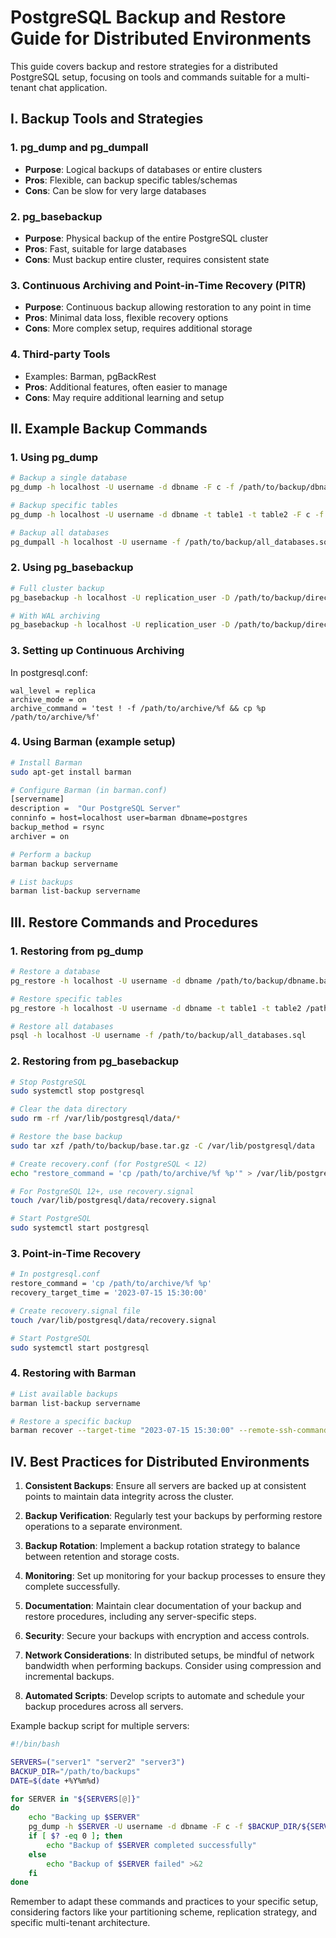 # PostgreSQL Backup and Restore Guide for Distributed Environments

This guide covers backup and restore strategies for a distributed PostgreSQL setup, focusing on tools and commands suitable for a multi-tenant chat application.

## I. Backup Tools and Strategies

### 1. pg_dump and pg_dumpall

- **Purpose**: Logical backups of databases or entire clusters
- **Pros**: Flexible, can backup specific tables/schemas
- **Cons**: Can be slow for very large databases

### 2. pg_basebackup

- **Purpose**: Physical backup of the entire PostgreSQL cluster
- **Pros**: Fast, suitable for large databases
- **Cons**: Must backup entire cluster, requires consistent state

### 3. Continuous Archiving and Point-in-Time Recovery (PITR)

- **Purpose**: Continuous backup allowing restoration to any point in time
- **Pros**: Minimal data loss, flexible recovery options
- **Cons**: More complex setup, requires additional storage

### 4. Third-party Tools

- Examples: Barman, pgBackRest
- **Pros**: Additional features, often easier to manage
- **Cons**: May require additional learning and setup

## II. Example Backup Commands

### 1. Using pg_dump

```bash
# Backup a single database
pg_dump -h localhost -U username -d dbname -F c -f /path/to/backup/dbname.backup

# Backup specific tables
pg_dump -h localhost -U username -d dbname -t table1 -t table2 -F c -f /path/to/backup/tables_backup.backup

# Backup all databases
pg_dumpall -h localhost -U username -f /path/to/backup/all_databases.sql
```

### 2. Using pg_basebackup

```bash
# Full cluster backup
pg_basebackup -h localhost -U replication_user -D /path/to/backup/directory -Ft -z -P

# With WAL archiving
pg_basebackup -h localhost -U replication_user -D /path/to/backup/directory -Ft -z -P -X stream
```

### 3. Setting up Continuous Archiving

In postgresql.conf:
```
wal_level = replica
archive_mode = on
archive_command = 'test ! -f /path/to/archive/%f && cp %p /path/to/archive/%f'
```

### 4. Using Barman (example setup)

```bash
# Install Barman
sudo apt-get install barman

# Configure Barman (in barman.conf)
[servername]
description =  "Our PostgreSQL Server"
conninfo = host=localhost user=barman dbname=postgres
backup_method = rsync
archiver = on

# Perform a backup
barman backup servername

# List backups
barman list-backup servername
```

## III. Restore Commands and Procedures

### 1. Restoring from pg_dump

```bash
# Restore a database
pg_restore -h localhost -U username -d dbname /path/to/backup/dbname.backup

# Restore specific tables
pg_restore -h localhost -U username -d dbname -t table1 -t table2 /path/to/backup/tables_backup.backup

# Restore all databases
psql -h localhost -U username -f /path/to/backup/all_databases.sql
```

### 2. Restoring from pg_basebackup

```bash
# Stop PostgreSQL
sudo systemctl stop postgresql

# Clear the data directory
sudo rm -rf /var/lib/postgresql/data/*

# Restore the base backup
sudo tar xzf /path/to/backup/base.tar.gz -C /var/lib/postgresql/data

# Create recovery.conf (for PostgreSQL < 12)
echo "restore_command = 'cp /path/to/archive/%f %p'" > /var/lib/postgresql/data/recovery.conf

# For PostgreSQL 12+, use recovery.signal
touch /var/lib/postgresql/data/recovery.signal

# Start PostgreSQL
sudo systemctl start postgresql
```

### 3. Point-in-Time Recovery

```bash
# In postgresql.conf
restore_command = 'cp /path/to/archive/%f %p'
recovery_target_time = '2023-07-15 15:30:00'

# Create recovery.signal file
touch /var/lib/postgresql/data/recovery.signal

# Start PostgreSQL
sudo systemctl start postgresql
```

### 4. Restoring with Barman

```bash
# List available backups
barman list-backup servername

# Restore a specific backup
barman recover --target-time "2023-07-15 15:30:00" --remote-ssh-command "ssh postgres@dbhost" servername 20230715T153000 /var/lib/postgresql/data
```

## IV. Best Practices for Distributed Environments

1. **Consistent Backups**: Ensure all servers are backed up at consistent points to maintain data integrity across the cluster.

2. **Backup Verification**: Regularly test your backups by performing restore operations to a separate environment.

3. **Backup Rotation**: Implement a backup rotation strategy to balance between retention and storage costs.

4. **Monitoring**: Set up monitoring for your backup processes to ensure they complete successfully.

5. **Documentation**: Maintain clear documentation of your backup and restore procedures, including any server-specific steps.

6. **Security**: Secure your backups with encryption and access controls.

7. **Network Considerations**: In distributed setups, be mindful of network bandwidth when performing backups. Consider using compression and incremental backups.

8. **Automated Scripts**: Develop scripts to automate and schedule your backup procedures across all servers.

Example backup script for multiple servers:

```bash
#!/bin/bash

SERVERS=("server1" "server2" "server3")
BACKUP_DIR="/path/to/backups"
DATE=$(date +%Y%m%d)

for SERVER in "${SERVERS[@]}"
do
    echo "Backing up $SERVER"
    pg_dump -h $SERVER -U username -d dbname -F c -f $BACKUP_DIR/${SERVER}_${DATE}.backup
    if [ $? -eq 0 ]; then
        echo "Backup of $SERVER completed successfully"
    else
        echo "Backup of $SERVER failed" >&2
    fi
done
```

Remember to adapt these commands and practices to your specific setup, considering factors like your partitioning scheme, replication strategy, and specific multi-tenant architecture.

